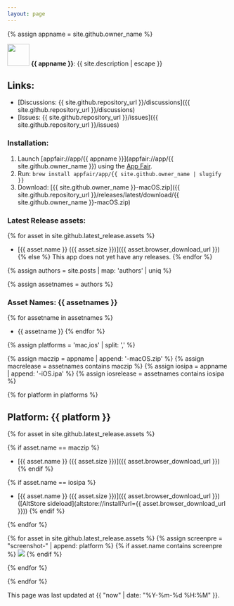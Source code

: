 ```yaml
---
layout: page
---
```


{% assign appname = site.github.owner_name %}

<img height="50" width="50" src="{{ site.github.repository_url }}/releases/latest/download/{{ site.github.owner_name }}.png" /> **{{ appname }}**: {{ site.description | escape }}

## Links:

  * [Discussions: {{ site.github.repository_url }}/discussions]({{ site.github.repository_url }}/discussions)
  * [Issues: {{ site.github.repository_url }}/issues]({{ site.github.repository_url }}/issues)

### Installation:

  1. Launch [appfair://app/{{ appname }}](appfair://app/{{ site.github.owner_name }}) using the [App Fair](https://www.app-fair.app).
  2. Run: `brew install appfair/app/{{ site.github.owner_name | slugify }}`
  3.  Download: [{{ site.github.owner_name }}-macOS.zip]({{ site.github.repository_url }}/releases/latest/download/{{ site.github.owner_name }}-macOS.zip)


### Latest Release assets:

{% for asset in site.github.latest_release.assets %}
  * [{{ asset.name }} ({{ asset.size }})]({{ asset.browser_download_url }})
{% else %}
  This app does not yet have any releases.
{% endfor %}

<!-- render the platform screenshots -->

{% assign authors = site.posts | map: 'authors' | uniq %}

{% assign assetnames = authors %}

<!-- { % assign assetnames = site.github.latest_release.assets | map: 'name' | uniq % } -->

### Asset Names: {{ assetnames }}

{% for assetname in assetnames %}
- {{ assetname }}
{% endfor %}


{% assign platforms = 'mac,ios' | split: ',' %}

{% assign maczip = appname | append: '-macOS.zip' %}
{% assign macrelease = assetnames contains maczip %}
{% assign iosipa = appname | append: '-iOS.ipa' %}
{% assign iosrelease = assetnames contains iosipa %}

{% for platform in platforms %}

## Platform: {{ platform }}

{% for asset in site.github.latest_release.assets %}

{% if asset.name == maczip %}
  - [{{ asset.name }} ({{ asset.size }})]({{ asset.browser_download_url }})
{% endif %}

{% if asset.name == iosipa %}
  - [{{ asset.name }} ({{ asset.size }})]({{ asset.browser_download_url }}) ([AltStore sideload](altstore://install?url={{ asset.browser_download_url }}))
{% endif %}

{% endfor %} <!-- asset -->


<!-- screenshots follow assets -->
{% for asset in site.github.latest_release.assets %}
{% assign screenpre = "screenshot-" | append: platform %}
{% if asset.name contains screenpre %}
<img src="{{ asset.browser_download_url }}" />
{% endif %}

{% endfor %} <!-- asset -->

{% endfor %} <!-- platforms -->


<!-- 

## Variables:

```
api_url: {{ site.github.api_url }}
help_url: {{ site.github.help_url }}
environment: {{ site.github.environment }}
pages_env: {{ site.github.pages_env }}
public_repositories: {{ site.github.public_repositories }}
organization_members: {{ site.github.organization_members }}
build_revision: {{ site.github.build_revision }}
project_title: {{ site.github.project_title }}
project_tagline: {{ site.github.project_tagline }}
owner_name: {{ site.github.owner_name }}
owner_url: {{ site.github.owner_url }}
owner_gravatar_url: {{ site.github.owner_gravatar_url }}
repository_url: {{ site.github.repository_url }}
repository_nwo: {{ site.github.repository_nwo }}
repository_name: {{ site.github.repository_name }}
zip_url: {{ site.github.zip_url }}
tar_url: {{ site.github.tar_url }}
clone_url: {{ site.github.clone_url }}
releases_url: {{ site.github.releases_url }}
issues_url: {{ site.github.issues_url }}
wiki_url: {{ site.github.wiki_url }}
language: {{ site.github.language }}
is_user_page: {{ site.github.is_user_page }}
is_project_page: {{ site.github.is_project_page }}
show_downloads: {{ site.github.show_downloads }}
url: {{ site.github.url }}
baseurl: {{ site.github.baseurl }}
contributors: {{ site.github.contributors }}
releases: {{ site.github.releases }}
latest_release: {{ site.github.latest_release }}
private: {{ site.github.private }}
license: {{ site.github.license }}
 key: {{ site.github.license.key }}
 name: {{ site.github.license.name }}
 spdx_id: {{ site.github.license.spdx_id }}
 url: {{ site.github.license.url }}
source: {{ site.github.source }}
 branch: {{ site.github.source.branch }}
 path: {{ site.github.source.path }}
```

-->

<!--

## Latest Release:

```
{{ site.github.latest_release | jsonify }}
```

-->


<!-- 

E.g.:

```json
{
  "url": "https://api.github.com/repos/Tidal-Zone/App/releases/56670343",
  "assets_url": "https://api.github.com/repos/Tidal-Zone/App/releases/56670343/assets",
  "upload_url": "https://uploads.github.com/repos/Tidal-Zone/App/releases/56670343/assets{?name,label}",
  "html_url": "https://github.com/Tidal-Zone/App/releases/tag/0.0.2",
  "id": 56670343,
  "author": {
    "login": "github-actions[bot]",
    "id": 41898282,
    "node_id": "MDM6Qm90NDE4OTgyODI=",
    "avatar_url": "https://avatars.githubusercontent.com/in/15368?v=4",
    "gravatar_id": "",
    "url": "https://api.github.com/users/github-actions%5Bbot%5D",
    "html_url": "https://github.com/apps/github-actions",
    "followers_url": "https://api.github.com/users/github-actions%5Bbot%5D/followers",
    "following_url": "https://api.github.com/users/github-actions%5Bbot%5D/following{/other_user}",
    "gists_url": "https://api.github.com/users/github-actions%5Bbot%5D/gists{/gist_id}",
    "starred_url": "https://api.github.com/users/github-actions%5Bbot%5D/starred{/owner}{/repo}",
    "subscriptions_url": "https://api.github.com/users/github-actions%5Bbot%5D/subscriptions",
    "organizations_url": "https://api.github.com/users/github-actions%5Bbot%5D/orgs",
    "repos_url": "https://api.github.com/users/github-actions%5Bbot%5D/repos",
    "events_url": "https://api.github.com/users/github-actions%5Bbot%5D/events{/privacy}",
    "received_events_url": "https://api.github.com/users/github-actions%5Bbot%5D/received_events",
    "type": "Bot",
    "site_admin": false
  },
  "node_id": "RE_kwDOGpPaZ84DYLiH",
  "tag_name": "0.0.2",
  "target_commitish": "main",
  "name": "",
  "draft": false,
  "prerelease": false,
  "created_at": "2022-01-08 20:14:11 UTC",
  "published_at": "2022-01-08 20:27:20 UTC",
  "assets": [
    {
      "url": "https://api.github.com/repos/Tidal-Zone/App/releases/assets/53505987",
      "id": 53505987,
      "node_id": "RA_kwDOGpPaZ84DMG_D",
      "name": "Info.plist",
      "label": "",
      "content_type": "application/octet-stream",
      "state": "uploaded",
      "size": 2271,
      "download_count": 0,
      "created_at": "2022-01-08 20:27:21 UTC",
      "updated_at": "2022-01-08 20:27:22 UTC",
      "browser_download_url": "https://github.com/Tidal-Zone/App/releases/download/0.0.2/Info.plist"
    },
    {
      "url": "https://api.github.com/repos/Tidal-Zone/App/releases/assets/53505990",
      "id": 53505990,
      "node_id": "RA_kwDOGpPaZ84DMG_G",
      "name": "LICENSE.txt",
      "label": "",
      "content_type": "text/plain; charset=utf-8",
      "state": "uploaded",
      "size": 34523,
      "download_count": 0,
      "created_at": "2022-01-08 20:27:21 UTC",
      "updated_at": "2022-01-08 20:27:21 UTC",
      "browser_download_url": "https://github.com/Tidal-Zone/App/releases/download/0.0.2/LICENSE.txt"
    },
    {
      "url": "https://api.github.com/repos/Tidal-Zone/App/releases/assets/53505989",
      "id": 53505989,
      "node_id": "RA_kwDOGpPaZ84DMG_F",
      "name": "Package.resolved",
      "label": "",
      "content_type": "application/octet-stream",
      "state": "uploaded",
      "size": 311,
      "download_count": 0,
      "created_at": "2022-01-08 20:27:21 UTC",
      "updated_at": "2022-01-08 20:27:22 UTC",
      "browser_download_url": "https://github.com/Tidal-Zone/App/releases/download/0.0.2/Package.resolved"
    },
    {
      "url": "https://api.github.com/repos/Tidal-Zone/App/releases/assets/53505986",
      "id": 53505986,
      "node_id": "RA_kwDOGpPaZ84DMG_C",
      "name": "README.md",
      "label": "",
      "content_type": "application/octet-stream",
      "state": "uploaded",
      "size": 4331,
      "download_count": 0,
      "created_at": "2022-01-08 20:27:21 UTC",
      "updated_at": "2022-01-08 20:27:21 UTC",
      "browser_download_url": "https://github.com/Tidal-Zone/App/releases/download/0.0.2/README.md"
    },
    {
      "url": "https://api.github.com/repos/Tidal-Zone/App/releases/assets/53505988",
      "id": 53505988,
      "node_id": "RA_kwDOGpPaZ84DMG_E",
      "name": "Sandbox.entitlements",
      "label": "",
      "content_type": "application/octet-stream",
      "state": "uploaded",
      "size": 1212,
      "download_count": 0,
      "created_at": "2022-01-08 20:27:21 UTC",
      "updated_at": "2022-01-08 20:27:21 UTC",
      "browser_download_url": "https://github.com/Tidal-Zone/App/releases/download/0.0.2/Sandbox.entitlements"
    },
    {
      "url": "https://api.github.com/repos/Tidal-Zone/App/releases/assets/53505991",
      "id": 53505991,
      "node_id": "RA_kwDOGpPaZ84DMG_H",
      "name": "Tidal-Zone-iOS.ipa",
      "label": "",
      "content_type": "application/octet-stream",
      "state": "uploaded",
      "size": 6013456,
      "download_count": 1,
      "created_at": "2022-01-08 20:27:22 UTC",
      "updated_at": "2022-01-08 20:27:23 UTC",
      "browser_download_url": "https://github.com/Tidal-Zone/App/releases/download/0.0.2/Tidal-Zone-iOS.ipa"
    },
    {
      "url": "https://api.github.com/repos/Tidal-Zone/App/releases/assets/53505993",
      "id": 53505993,
      "node_id": "RA_kwDOGpPaZ84DMG_J",
      "name": "Tidal-Zone-macOS.zip",
      "label": "",
      "content_type": "application/zip",
      "state": "uploaded",
      "size": 2412680,
      "download_count": 5,
      "created_at": "2022-01-08 20:27:22 UTC",
      "updated_at": "2022-01-08 20:27:23 UTC",
      "browser_download_url": "https://github.com/Tidal-Zone/App/releases/download/0.0.2/Tidal-Zone-macOS.zip"
    },
    {
      "url": "https://api.github.com/repos/Tidal-Zone/App/releases/assets/53505994",
      "id": 53505994,
      "node_id": "RA_kwDOGpPaZ84DMG_K",
      "name": "Tidal-Zone.png",
      "label": "",
      "content_type": "image/png",
      "state": "uploaded",
      "size": 30111,
      "download_count": 25,
      "created_at": "2022-01-08 20:27:22 UTC",
      "updated_at": "2022-01-08 20:27:22 UTC",
      "browser_download_url": "https://github.com/Tidal-Zone/App/releases/download/0.0.2/Tidal-Zone.png"
    }
  ],
  "tarball_url": "https://api.github.com/repos/Tidal-Zone/App/tarball/0.0.2",
  "zipball_url": "https://api.github.com/repos/Tidal-Zone/App/zipball/0.0.2",
  "body": "Release 0.0.2"
}
```
-->


This page was last updated at {{ "now" | date: "%Y-%m-%d %H:%M" }}.


